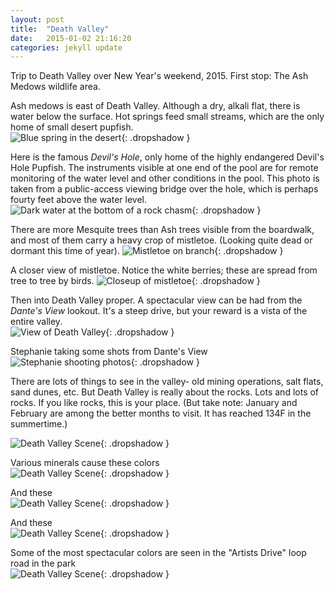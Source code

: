 ```yaml
---
layout: post
title:  "Death Valley"
date:   2015-01-02 21:16:20
categories: jekyll update
---
```

Trip to Death Valley over New Year's weekend, 2015.  First stop: The Ash Medows wildlife area.  

Ash medows is east of Death Valley.  Although a dry, alkali flat, there is water below the surface.  Hot springs feed small streams, which are the only home of small desert pupfish.  
![Blue spring in the desert](/images/AshMedowsSpring.png){: .dropshadow }  

Here is the famous *Devil's Hole*, only home of the highly endangered Devil's Hole Pupfish.  The instruments visible at one end of the pool are for remote monitoring of the water level and other conditions in the pool.  This photo is taken from a public-access viewing bridge over the hole, which is perhaps fourty feet above the water level.  
![Dark water at the bottom of a rock chasm](/images/DevilsHole.png){: .dropshadow }  

There are more Mesquite trees than Ash trees visible from the boardwalk, and most of them carry a heavy crop of mistletoe.  (Looking quite dead or dormant this time of year).
![Mistletoe on branch](/images/TreeWithMistletoe.png){: .dropshadow }  

A closer view of mistletoe.   Notice the white berries; these are spread from tree to tree by birds.
![Closeup of mistletoe](/images/Mistletoe2.png){: .dropshadow }  

Then into Death Valley proper.  A spectacular view can be had from the *Dante's View* lookout.  It's a steep drive, but your reward is a vista of the entire valley.  
![View of Death Valley](/images/DeathValley.png){: .dropshadow }  
  
Stephanie taking some shots from Dante's View  
![Stephanie shooting photos](/images/StephanieWithCamera.png){: .dropshadow }

There are lots of things to see in the valley- old mining operations, salt flats, sand dunes, etc.  But Death Valley is really about the rocks.   Lots and lots of rocks.  If you like rocks, this is your place.  (But take note:  January and February are among the better months to visit.  It has reached 134F in the summertime.)  

![Death Valley Scene](/images/DeathValley4.png){: .dropshadow }  

Various minerals cause these colors  
![Death Valley Scene](/images/DeathValley3.png){: .dropshadow }  

And these  
![Death Valley Scene](/images/DeathValley2.png){: .dropshadow }  

And these  
![Death Valley Scene](/images/Cliffside.png){: .dropshadow }  

Some of the most spectacular colors are seen in the "Artists Drive" loop road in the park  
![Death Valley Scene](/images/ArtistDrive.png){: .dropshadow }


